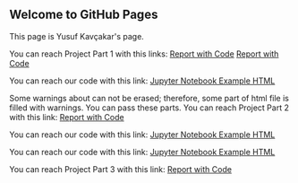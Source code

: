 ## Welcome to GitHub Pages

This page is Yusuf Kavçakar's page.

You can reach Project Part 1 with this links:
[Report with Code](https://bu-ie-423.github.io/fall-23-YusufKAvcakar/Part1.pdf)
[Report with Code](Part1.html)

You can reach our code with this link:
[Jupyter Notebook Example HTML](423_proje.html)

Some warnings about can not be erased; therefore, some part of html file is filled with warnings. You can pass these parts.
You can reach Project Part 2 with this link:
[Report with Code](Part2.html)

You can reach our code with this link:
[Jupyter Notebook Example HTML](part2.ipynb)

You can reach our code with this link:
[Jupyter Notebook Example HTML](part3.ipynb)

You can reach Project Part 3 with this link:
[Report with Code](IE423_Part_3.pdf)


